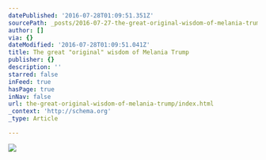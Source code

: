 ```yaml
---
datePublished: '2016-07-28T01:09:51.351Z'
sourcePath: _posts/2016-07-27-the-great-original-wisdom-of-melania-trump.md
author: []
via: {}
dateModified: '2016-07-28T01:09:51.041Z'
title: The great "original" wisdom of Melania Trump
publisher: {}
description: ''
starred: false
inFeed: true
hasPage: true
inNav: false
url: the-great-original-wisdom-of-melania-trump/index.html
_context: 'http://schema.org'
_type: Article

---
```

![](https://the-grid-user-content.s3-us-west-2.amazonaws.com/c0df2422-ac86-4347-aa86-515bd9caca63.jpg)